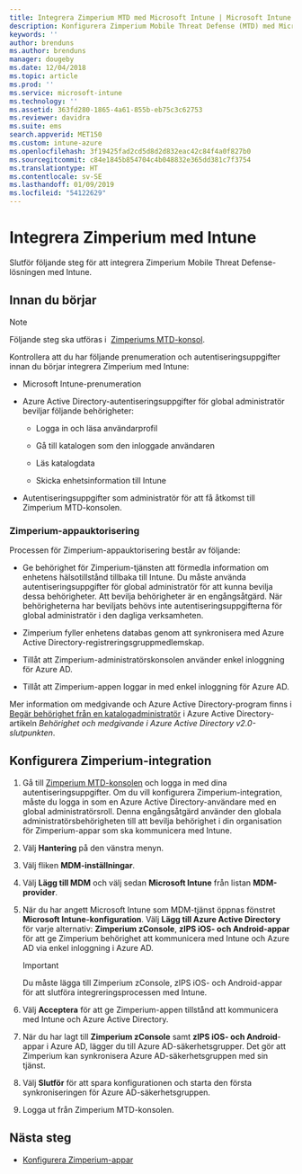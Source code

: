 ```yaml
---
title: Integrera Zimperium MTD med Microsoft Intune | Microsoft Intune
description: Konfigurera Zimperium Mobile Threat Defense (MTD) med Microsoft Intune för att styra mobila enheters åtkomst till företagsresurser.
keywords: ''
author: brenduns
ms.author: brenduns
manager: dougeby
ms.date: 12/04/2018
ms.topic: article
ms.prod: ''
ms.service: microsoft-intune
ms.technology: ''
ms.assetid: 363fd280-1865-4a61-855b-eb75c3c62753
ms.reviewer: davidra
ms.suite: ems
search.appverid: MET150
ms.custom: intune-azure
ms.openlocfilehash: 3f19425fad2cd5d8d2d832eac42c84f4a0f827b0
ms.sourcegitcommit: c84e1845b854704c4b048832e365dd381c7f3754
ms.translationtype: HT
ms.contentlocale: sv-SE
ms.lasthandoff: 01/09/2019
ms.locfileid: "54122629"
---
```

# <a name="integrate-zimperium-with-intune"></a>Integrera Zimperium med Intune

Slutför följande steg för att integrera Zimperium Mobile Threat Defense-lösningen med Intune.

## <a name="before-you-begin"></a>Innan du börjar

> [!NOTE]
> Följande steg ska utföras i  [Zimperiums MTD-konsol](https://sso.zimperium.com/signon/aad/).

Kontrollera att du har följande prenumeration och autentiseringsuppgifter innan du börjar integrera Zimperium med Intune:

-   Microsoft Intune-prenumeration

-   Azure Active Directory-autentiseringsuppgifter för global administratör beviljar följande behörigheter:

    -   Logga in och läsa användarprofil

    -   Gå till katalogen som den inloggade användaren

    -   Läs katalogdata

    -   Skicka enhetsinformation till Intune

-   Autentiseringsuppgifter som administratör för att få åtkomst till Zimperium MTD-konsolen.

### <a name="zimperium-app-authorization"></a>Zimperium-appauktorisering

Processen för Zimperium-appauktorisering består av följande:

-   Ge behörighet för Zimperium-tjänsten att förmedla information om enhetens hälsotillstånd tillbaka till Intune. Du måste använda autentiseringsuppgifter för global administratör för att kunna bevilja dessa behörigheter. Att bevilja behörigheter är en engångsåtgärd. När behörigheterna har beviljats behövs inte autentiseringsuppgifterna för global administratör i den dagliga verksamheten.

-   Zimperium fyller enhetens databas genom att synkronisera med Azure Active Directory-registreringsgruppmedlemskap.

-   Tillåt att Zimperium-administratörskonsolen använder enkel inloggning för Azure AD.

-   Tillåt att Zimperium-appen loggar in med enkel inloggning för Azure AD.

Mer information om medgivande och Azure Active Directory-program finns i [Begär behörighet från en katalogadministratör](https://docs.microsoft.com/azure/active-directory/develop/v2-permissions-and-consent#request-the-permissions-from-a-directory-admin) i Azure Active Directory-artikeln *Behörighet och medgivande i Azure Active Directory v2.0-slutpunkten*.


## <a name="to-set-up-zimperium-integration"></a>Konfigurera Zimperium-integration

1.  Gå till [Zimperium MTD-konsolen](https://sso.zimperium.com/signon/aad/) och logga in med dina autentiseringsuppgifter. Om du vill konfigurera Zimperium-integration, måste du logga in som en Azure Active Directory-användare med en global administratörsroll. Denna engångsåtgärd använder den globala administratörsbehörigheten till att bevilja behörighet i din organisation för Zimperium-appar som ska kommunicera med Intune. 

2.  Välj **Hantering** på den vänstra menyn.

3.  Välj fliken **MDM-inställningar**.

4.  Välj **Lägg till MDM** och välj sedan **Microsoft Intune** från listan **MDM-provider**.

5.  När du har angett Microsoft Intune som MDM-tjänst öppnas fönstret **Microsoft Intune-konfiguration**. Välj **Lägg till Azure Active Directory** för varje alternativ: **Zimperium zConsole**, **zIPS iOS- och Android-appar** för att ge Zimperium behörighet att kommunicera med Intune och Azure AD via enkel inloggning i Azure AD.

    > [!IMPORTANT]  
    > Du måste lägga till Zimperium zConsole, zIPS iOS- och Android-appar för att slutföra integreringsprocessen med Intune.

6.  Välj **Acceptera** för att ge Zimperium-appen tillstånd att kommunicera med Intune och Azure Active Directory.

7.  När du har lagt till **Zimperium zConsole** samt **zIPS iOS- och Android**-appar i Azure AD, lägger du till Azure AD-säkerhetsgrupper. Det gör att Zimperium kan synkronisera Azure AD-säkerhetsgruppen med sin tjänst.

8.  Välj **Slutför** för att spara konfigurationen och starta den första synkroniseringen för Azure AD-säkerhetsgruppen.

9.  Logga ut från Zimperium MTD-konsolen.

## <a name="next-steps"></a>Nästa steg

-   [Konfigurera Zimperium-appar](mtd-apps-ios-app-configuration-policy-add-assign.md)
